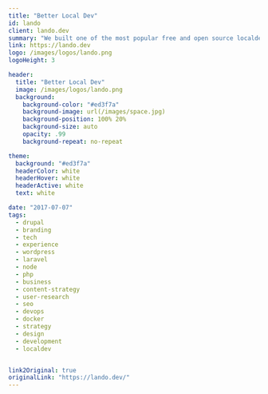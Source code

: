```yaml
---
title: "Better Local Dev"
id: lando
client: lando.dev
summary: "We built one of the most popular free and open source localdev tools in use today with very limited resources"
link: https://lando.dev
logo: /images/logos/lando.png
logoHeight: 3

header:
  title: "Better Local Dev"
  image: /images/logos/lando.png
  background:
    background-color: "#ed3f7a"
    background-image: url(/images/space.jpg)
    background-position: 100% 20%
    background-size: auto
    opacity: .99
    background-repeat: no-repeat

theme:
  background: "#ed3f7a"
  headerColor: white
  headerHover: white
  headerActive: white
  text: white

date: "2017-07-07"
tags:
  - drupal
  - branding
  - tech
  - experience
  - wordpress
  - laravel
  - node
  - php
  - business
  - content-strategy
  - user-research
  - seo
  - devops
  - docker
  - strategy
  - design
  - development
  - localdev


link2Original: true
originalLink: "https://lando.dev/"
---
```

